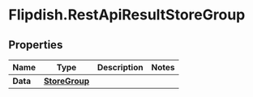 # Flipdish.RestApiResultStoreGroup

## Properties

Name | Type | Description | Notes
------------ | ------------- | ------------- | -------------
**Data** | [**StoreGroup**](StoreGroup.md) |  | 


